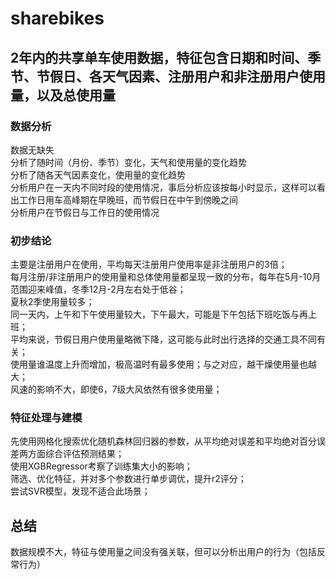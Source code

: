 # sharebikes
## 2年内的共享单车使用数据，特征包含日期和时间、季节、节假日、各天气因素、注册用户和非注册用户使用量，以及总使用量
### 数据分析
数据无缺失<br/>
分析了随时间（月份、季节）变化，天气和使用量的变化趋势<br/>
分析了随各天气因素变化，使用量的变化趋势<br/>
分析用户在一天内不同时段的使用情况，事后分析应该按每小时显示，这样可以看出工作日用车高峰期在早晚班，而节假日在中午到傍晚之间<br/>
分析用户在节假日与工作日的使用情况<br/>
### 初步结论
主要是注册用户在使用，平均每天注册用户使用率是非注册用户的3倍；<br/>
每月注册/非注册用户的使用量和总体使用量都呈现一致的分布，每年在5月-10月范围迎来峰值，冬季12月-2月左右处于低谷；<br/>
夏秋2季使用量较多；<br/>
同一天内，上午和下午使用量较大，下午最大，可能是下午包括下班吃饭与再上班；<br/>
平均来说，节假日用户使用量略微下降，这可能与此时出行选择的交通工具不同有关；<br/>
使用量谁温度上升而增加，极高温时有最多使用；与之对应，越干燥使用量也越大；<br/>
风速的影响不大，即使6，7级大风依然有很多使用量；<br/>
### 特征处理与建模
先使用网格化搜索优化随机森林回归器的参数，从平均绝对误差和平均绝对百分误差两方面综合评估预测结果；<br/>
使用XGBRegressor考察了训练集大小的影响；<br/>
筛选、优化特征，并对多个参数进行单步调优，提升r2评分；<br/>
尝试SVR模型，发现不适合此场景；<br/>
## 总结
数据规模不大，特征与使用量之间没有强关联，但可以分析出用户的行为（包括反常行为）
